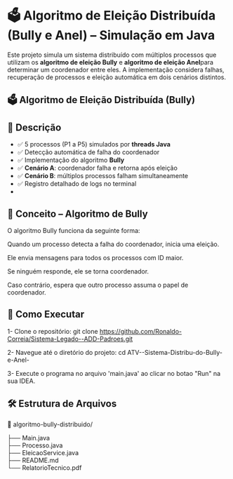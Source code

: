 # 🗳️ Algoritmo de Eleição Distribuída (Bully e Anel) – Simulação em Java

Este projeto simula um sistema distribuído com múltiplos processos que utilizam os **algoritmo de eleição Bully** e **algoritmo de eleição Anel**para determinar um coordenador entre eles. A implementação considera falhas, recuperação de processos e eleição automática em dois cenários distintos.

## 🗳️ Algoritmo de Eleição Distribuída (Bully)

## 📌 Descrição

- ✅ 5 processos (P1 a P5) simulados por **threads Java**
- ✅ Detecção automática de falha do coordenador
- ✅ Implementação do algoritmo **Bully**
- ✅ **Cenário A**: coordenador falha e retorna após eleição
- ✅ **Cenário B**: múltiplos processos falham simultaneamente
- ✅ Registro detalhado de logs no terminal
- 
## 🧠 Conceito – Algoritmo de Bully
O algoritmo Bully funciona da seguinte forma:

Quando um processo detecta a falha do coordenador, inicia uma eleição.

Ele envia mensagens para todos os processos com ID maior.

Se ninguém responde, ele se torna coordenador.

Caso contrário, espera que outro processo assuma o papel de coordenador.

## 🏁 Como Executar
1- Clone o repositório: git clone https://github.com/Ronaldo-Correia/Sistema-Legado--ADD-Padroes.git

2- Navegue até o diretório do projeto:
cd ATV--Sistema-Distribu-do-Bully-e-Anel-

3- Execute o programa no arquivo 'main.java' ao clicar no botao "Run" na sua IDEA.

## 🛠️ Estrutura de Arquivos

📁 algoritmo-bully-distribuido/

├── Main.java               
├── Processo.java          
├── EleicaoService.java     
├── README.md              
└── RelatorioTecnico.pdf   




